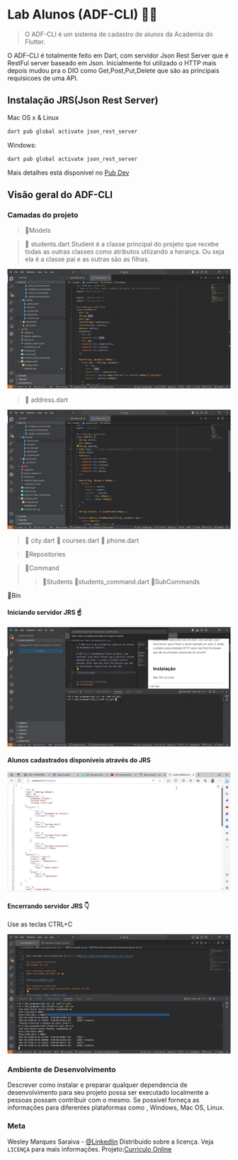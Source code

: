 # Lab Alunos (ADF-CLI) 👨‍🎓

> O ADF-CLI é um sistema de cadastro de alunos da Academia do Flutter.

O ADF-CLI é totalmente feito em Dart, com servidor Json Rest Server que é RestFul server baseado em Json. Inicialmente foi utilizado o HTTP mais depois mudou pra o DIO como Get,Post,Put,Delete que são as principais requisicoes de uma API.

## Instalação JRS(Json Rest Server)

Mac OS x & Linux

```sh
dart pub global activate json_rest_server
```

Windows:

```sh
dart pub global activate json_rest_server
```

Mais detalhes está disponivel no [Pub Dev](https://pub.dev/packages/json_rest_server)

## Visão geral do ADF-CLI

### Camadas do projeto

> 📁Models

> 📄 students.dart
> Student é a classe principal do projeto que recebe todas as outras classes como atributos utlizando a herança. Ou seja ela é a classe pai e as outras são as filhas.

![](students.dart%20.gif)

> 📄 address.dart

![](address.dart%20.gif)

> 📄 city.dart
> 📄 courses.dart
> 📄 phone.dart

> 📁Repositories

> 📁Command
>
> > 📁Students
> > 📄students_command.dart
> > 📁SubCommands

📁Bin

#### Iniciando servidor JRS ☝

![](iniciar%20jrs.gif)

#### Alunos cadastrados disponiveis através do JRS

![](localhost_8082_students.gif)

#### Encerrando servidor JRS 👇

Use as teclas CTRL+C

![](encerrar.gif)

### Ambiente de Desenvolvimento

Descrever como instalar e preparar qualquer dependencia de desenvolvimento para seu projeto possa ser executado localmente a pessoas possam contribuir com o mesmo. Se possivel forneça as informações para diferentes plataformas como , Windows, Mac OS, Linux.

<!-- ### Historico de Atualizações

- 0.2.1
  - CHANGE:Atulização dos docs(O codico não foi alterado)
- 0.2.0
  - CHANGE: Removida a função `setPadrao()`
  - ADD: Adicionado nova função `inicializar()`
- 0.1.1
  - FIX: Crash quando executava `escrever()` (Obrigado ao @Cotribuidor)
- 0.1.0
  - o primeiro lançamento estavel
  - CHANGE: Renomeado de `Projeto Curriculo Geek` para
    `Projeto Curriculo Online`
- 0.0.1
  - Projeto Inicial -->

### Meta

Wesley Marques Saraiva - [@Linkedlin](https://www.linkedin.com/in/wesley-marques-saraiva/)
Distribuido sobre a licença. Veja `LICENÇA` para mais informações.
Projeto:[Curriculo Online](https://wesley-saraiva.github.io/#home)
